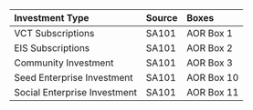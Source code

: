 | Investment Type                 | Source | Boxes        |
|:-----------------------------|:-------|:-------------|
| VCT Subscriptions            | SA101  | AOR Box 1    |
| EIS Subscriptions            | SA101  | AOR Box 2    |
| Community Investment         | SA101  | AOR Box 3    |
| Seed Enterprise Investment   | SA101  | AOR Box 10   |
| Social Enterprise Investment | SA101  | AOR Box 11   |
